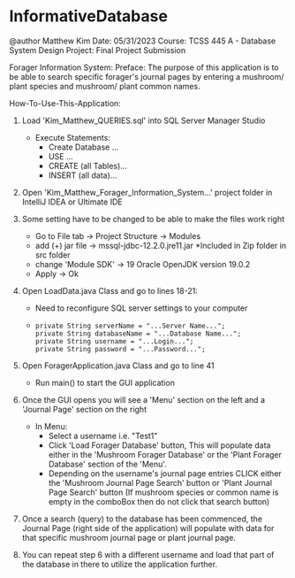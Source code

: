 # InformativeDatabase
@author Matthew Kim
Date: 05/31/2023
Course: TCSS 445 A - Database System Design
Project: Final Project Submission


Forager Information System:
Preface: The purpose of this application is to be able to search specific forager's journal pages by entering a
         mushroom/ plant species and mushroom/ plant common names.


How-To-Use-This-Application:
1) Load 'Kim_Matthew_QUERIES.sql' into SQL Server Manager Studio
    - Execute Statements:
       - Create Database ...
       - USE ...
       - CREATE (all Tables)...
       - INSERT (all data)...

2) Open 'Kim_Matthew_Forager_Information_System...' project folder in IntelliJ IDEA or Ultimate IDE

3) Some setting have to be changed to be able to make the files work right
     - Go to File tab -> Project Structure -> Modules
     - add (+) jar file -> mssql-jdbc-12.2.0.jre11.jar   *Included in Zip folder in src folder
     - change 'Module SDK' -> 19 Oracle OpenJDK version 19.0.2
     - Apply -> Ok

4) Open LoadData.java Class and go to lines 18-21:
     - Need to reconfigure SQL server settings to your computer
     -     private String serverName = "...Server Name...";
           private String databaseName = "...Database Name...";
           private String username = "...Login...";
           private String password = "...Password...";

5) Open ForagerApplication.java Class and go to line 41
    - Run main() to start the GUI application

6) Once the GUI opens you will see a 'Menu' section on the left and a 'Journal Page' section on the right
    - In Menu:
      - Select a username i.e. "Test1"
      - Click 'Load Forager Database' button, This will populate data either in the 'Mushroom Forager Database' or
        the 'Plant Forager Database' section of the 'Menu'.
      - Depending on the username's journal page entries CLICK either the 'Mushroom Journal Page Search' button or
        'Plant Journal Page Search' button (If mushroom species or common name is empty in the comboBox then
        do not click that search button)

7) Once a search (query) to the database has been commenced, the Journal Page (right side of the application) will
   populate with data for that specific mushroom journal page or plant journal page.

8) You can repeat step 6 with a different username and load that part of the database in there to utilize the application
   further.


